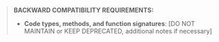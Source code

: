 > **BACKWARD COMPATIBILITY REQUIREMENTS:**
> 
> - **Code types, methods, and function signatures**: [DO NOT MAINTAIN or KEEP
>   DEPRECATED, additional notes if necessary]
